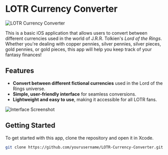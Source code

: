 # LOTR Currency Converter

![LOTR Currency Converter](images/1.jpg)

This is a basic iOS application that allows users to convert between different currencies used in the world of J.R.R. Tolkien's *Lord of the Rings*. Whether you're dealing with copper pennies, silver pennies, silver pieces, gold pennies, or gold pieces, this app will help you keep track of your fantasy finances!

## Features

- **Convert between different fictional currencies** used in the Lord of the Rings universe.
- **Simple, user-friendly interface** for seamless conversions.
- **Lightweight and easy to use**, making it accessible for all LOTR fans.

![Interface Screenshot](images/2.jpg)

## Getting Started

To get started with this app, clone the repository and open it in Xcode.

```bash
git clone https://github.com/yourusername/LOTR-Currency-Converter.git

